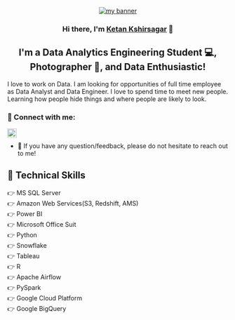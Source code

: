 <p align="center">
  <a href="https://www.yushi.dev/" target="_blank" rel="noreferrer"><img src="https://github.com/ketanksagar/Aboutme/assets/117306864/bee7382f-3f97-4dc8-875b-af88119edb8a" alt="my banner"></a>
</p>

<h3 align="center">
Hi there, I'm <a href="https://www.linkedin.com/in/ketan-ksagar/" target="_blank" rel="noreferrer">Ketan Kshirsagar</a> 👋
</h3>

<h2 align="center">
I'm a Data Analytics Engineering Student  💻, Photographer 📸, and Data Enthusiastic!
</h2> 

I love to work on Data. I am looking for opportunities of full time employee as Data Analyst and Data Engineer. I love to spend time to meet new people. Learning how people hide things and where people are likely to look. 

### 🤝 Connect with me:

<a href="https://www.linkedin.com/in/ketan-ksagar/"><img align="left" src="https://raw.githubusercontent.com/yushi1007/yushi1007/main/images/linkedin.svg" alt="Yu Shi | LinkedIn" width="21px"/></a>
<br>


- 💬 If you have any question/feedback, please do not hesitate to reach out to me!

 

## 💼 Technical Skills
👉 MS SQL Server<br>
👉 Amazon Web Services(S3, Redshift, AMS)<br>
👉 Power BI<br>
👉 Microsoft Office Suit<br>
👉 Python <br>
👉 Snowflake <br>
👉 Tableau <br>
👉 R <br>
👉 Apache Airflow<br>
👉 PySpark<br>
👉 Google Cloud Platform<br>
👉 Google BigQuery<br>
